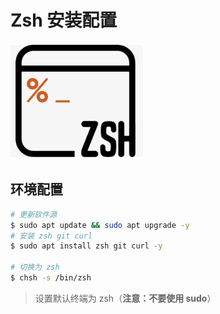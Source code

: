 # Zsh 安装配置

![image-20240527144758709](assets/image-20240527144758709.png)

## 环境配置

```BASH
# 更新软件源
$ sudo apt update && sudo apt upgrade -y
# 安装 zsh git curl
$ sudo apt install zsh git curl -y

# 切换为 zsh
$ chsh -s /bin/zsh
```

> 设置默认终端为 zsh（**注意：不要使用 sudo**）
